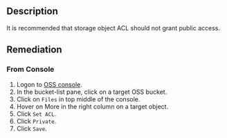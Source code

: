 ## Description

It is recommended that storage object ACL should not grant public access.

## Remediation

### From Console

1. Logon to [OSS console](https://oss.console.aliyun.com/overview).
2. In the bucket-list pane, click on a target OSS bucket.
3. Click on `Files` in top middle of the console.
4. Hover on More in the right column on a target object.
5. Click `Set ACL`.
6. Click `Private`.
7. Click `Save`.